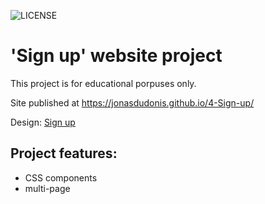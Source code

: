 ![LICENSE](https://img.shields.io/badge/license-MIT-blue.svg?style=flat-square)

# 'Sign up' website project

This project is for educational porpuses only.

Site published at https://jonasdudonis.github.io/4-Sign-up/

Design: [Sign up](https://cdn.discordapp.com/attachments/648536139677958156/648860801997996052/day1dr.png)


## Project features:
- CSS components
- multi-page